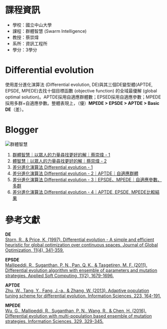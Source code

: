 # 課程資訊
* 學校：國立中山大學
* 課程：群體智慧 (Swarm Intelligence)
* 教授：蔡崇煒
* 系所：資訊工程所
* 學分：3學分

# Differential evolution
使用差分進化演算法 (Differential evolution, DE)與其三個DE變型體(APTDE, EPSDE, MPEDE)去找十個目標函數 (objective function) 的全域最優解 (global optimal solution)。APTDE採用自適應群體數；EPSED採用自適應參數；MPEDE採用多群+自適應參數。整體表現上，（優）**MPEDE > EPSDE > APTDE > Basic DE**（差）。

# Blogger
![群體智慧](https://1.bp.blogspot.com/-JtL8F6PX9Fo/YNWQZOwxJdI/AAAAAAAAWkg/NGEk9mG0pEUJ7pN9AzfQF5Kn6kdmKQV7gCLcBGAsYHQ/s1920/%25E7%25A8%258B%25E5%25BC%258F%25E8%25AA%259E%25E8%25A8%2580%25E5%25B0%2581%25E9%259D%25A2.007.jpeg)
1. [群體智慧｜以眾人的力量尋找更好的解｜蔡崇煒 - 1](https://tsungsquare.blogspot.com/2021/06/Swarm-Intelligence-1.html)
2. [體智慧｜以眾人的力量尋找更好的解｜蔡崇煒 - 2](https://tsungsquare.blogspot.com/2021/06/Swarm-Intelligence-2.html) 
3. [差分進化演算法 Differential evolution - 1](https://tsungsquare.blogspot.com/2021/06/differential-evolution-1.html)
4. [差分進化演算法 Differential evolution - 2｜APTDE｜自適應群體](https://tsungsquare.blogspot.com/2021/06/differential-evolution-2aptde.html)
5. [差分進化演算法 Differential evolution - 3｜EPSDE、MPEDE｜自適應參數、多群](https://tsungsquare.blogspot.com/2021/06/differential-evolution-3epsdempede.html)
6. [差分進化演算法 Differential evolution - 4｜APTDE, EPSDE, MPEDE比較結果](https://tsungsquare.blogspot.com/2021/06/differential-evolution-4aptde-epsde.html)

# 參考文獻
**DE**  
[Storn, R., & Price, K. (1997). Differential evolution - A simple and efficient heuristic for global optimization over continuous spaces. Journal of Global Optimization, 11(4), 341-359.](https://doi.org/Doi/10.1023/A:1008202821328)

**EPSDE**  
[Mallipeddi, R., Suganthan, P. N., Pan, Q. K., & Tasgetiren, M. F. (2011). Differential evolution algorithm with ensemble of parameters and mutation strategies. Applied Soft Computing, 11(2), 1679-1696.](https://doi.org/10.1016/j.asoc.2010.04.024)

**APTDE**  
[Zhu, W., Tang, Y., Fang, J.-a., & Zhang, W. (2013). Adaptive population tuning scheme for differential evolution. Information Sciences, 223, 164-191.](https://doi.org/10.1016/j.ins.2012.09.019)

**MPEDE**  
[Wu, G., Mallipeddi, R., Suganthan, P. N., Wang, R., & Chen, H. (2016). Differential evolution with multi-population based ensemble of mutation strategies. Information Sciences, 329, 329-345.](https://doi.org/10.1016/j.ins.2015.09.009)
